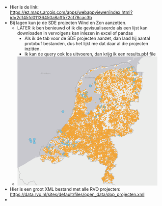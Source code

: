 - Hier is de link: https://ez.maps.arcgis.com/apps/webappviewer/index.html?id=2c145fd01136450a8aff572cf78cac3b
- Bij lagen kun je de SDE projecten Wind en Zon aanzetten.
	- LATER ik ben benieuwd of ik die gevisualiseerde als een lijst kan downloaden in vervolgens kan inlezen in excel of pandas
		- Als ik de tab voor de SDE projecten aanzet, dan laad hij aantal protobuf bestanden, dus het lijkt me dat daar al die projecten inzitten.
		- Ik kan de query ook los uitvoeren, dan krijg ik een results.pbf file
	- ![Screenshot 2022-09-21 at 12.42.42.png](../assets/Screenshot_2022-09-21_at_12.42.42_1663756975429_0.png)
- Hier is een groot XML bestand met alle RVO projecten: https://data.rvo.nl/sites/default/files/open_data/dop_projecten.xml
-